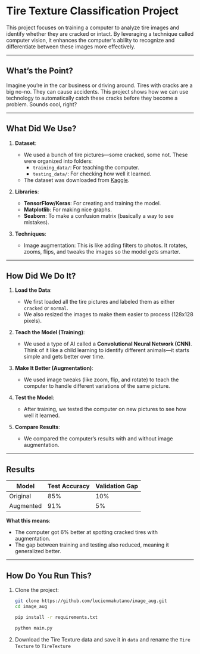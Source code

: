 # **Tire Texture Classification Project**
This project focuses on training a computer to analyze tire images and identify whether they are cracked or intact. By leveraging a technique called computer vision, it enhances the computer's ability to recognize and differentiate between these images more effectively.

---

## **What’s the Point?**
Imagine you’re in the car business or driving around. Tires with cracks are a big no-no. They can cause accidents. This project shows how we can use technology to automatically catch these cracks before they become a problem. Sounds cool, right?

---

## **What Did We Use?**
1. **Dataset**:
   - We used a bunch of tire pictures—some cracked, some not. These were organized into folders:
     - `training_data/`: For teaching the computer.
     - `testing_data/`: For checking how well it learned.
   - The dataset was downloaded from [Kaggle](https://www.kaggle.com/datasets/jehanbhathena/tire-texture-image-recognition).

2. **Libraries**:
   - **TensorFlow/Keras**: For creating and training the model.
   - **Matplotlib**: For making nice graphs.
   - **Seaborn**: To make a confusion matrix (basically a way to see mistakes).

3. **Techniques**:
   - Image augmentation: This is like adding filters to photos. It rotates, zooms, flips, and tweaks the images so the model gets smarter.

---

## **How Did We Do It?**
1. **Load the Data**:
   - We first loaded all the tire pictures and labeled them as either `cracked` or `normal`.
   - We also resized the images to make them easier to process (128x128 pixels).

2. **Teach the Model (Training)**:
   - We used a type of AI called a **Convolutional Neural Network (CNN)**. Think of it like a child learning to identify different animals—it starts simple and gets better over time.

3. **Make It Better (Augmentation)**:
   - We used image tweaks (like zoom, flip, and rotate) to teach the computer to handle different variations of the same picture.

4. **Test the Model**:
   - After training, we tested the computer on new pictures to see how well it learned.

5. **Compare Results**:
   - We compared the computer’s results with and without image augmentation.

---

## **Results**
| Model      | Test Accuracy | Validation Gap |
|------------|---------------|----------------|
| Original   | 85%           | 10%            |
| Augmented  | 91%           | 5%             |

**What this means**:
- The computer got 6% better at spotting cracked tires with augmentation.
- The gap between training and testing also reduced, meaning it generalized better.

---

## **How Do You Run This?**
1. Clone the project:
   ```bash
   git clone https://github.com/lucienmakutano/image_aug.git
   cd image_aug
   
   pip install -r requirements.txt
   
   python main.py
   ```

2. Download the Tire Texture data and save it in `data` and rename the `Tire Texture` to `TireTexture`
